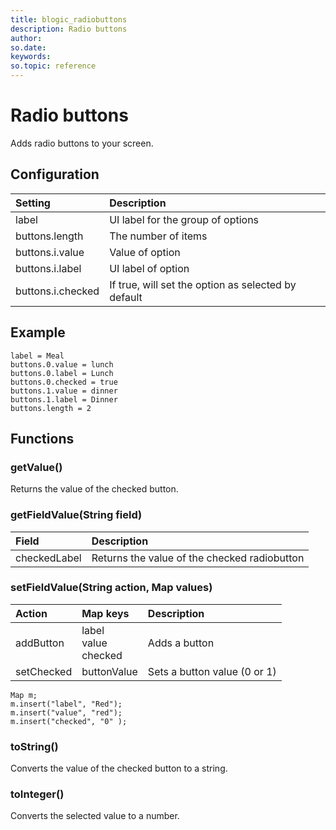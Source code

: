 ```yaml
---
title: blogic_radiobuttons
description: Radio buttons
author:
so.date:
keywords:
so.topic: reference
---
```


# Radio buttons

Adds radio buttons to your screen.

## Configuration

| Setting           | Description                                         |
|:------------------|:----------------------------------------------------|
| label             | UI label for the group of options                   |
| buttons.length    | The number of items                                 |
| buttons.i.value   | Value of option                                     |
| buttons.i.label   | UI label of option                                  |
| buttons.i.checked | If true, will set the option as selected by default |

## Example

```crmscript
label = Meal
buttons.0.value = lunch
buttons.0.label = Lunch
buttons.0.checked = true
buttons.1.value = dinner
buttons.1.label = Dinner
buttons.length = 2
```

## Functions

### getValue()

Returns the value of the checked button.

### getFieldValue(String field)

| Field        | Description                                  |
|:-------------|:---------------------------------------------|
| checkedLabel | Returns the value of the checked radiobutton |

### setFieldValue(String action, Map values)

| Action     | Map keys                    | Description                  |
|:-----------|:----------------------------|:-----------------------------|
| addButton  | label<br/>value<br/>checked | Adds a button                |
| setChecked | buttonValue                 | Sets a button value (0 or 1) |

```crmscript
Map m;
m.insert("label", "Red");
m.insert("value", "red");
m.insert("checked", "0" );
```

### toString()

Converts the value of the checked button to a string.

### toInteger()

Converts the selected value to a number.
